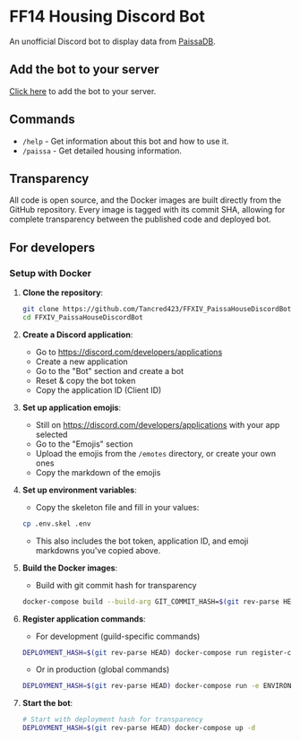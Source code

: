 # FF14 Housing Discord Bot

An unofficial Discord bot to display data from
[PaissaDB](https://zhu.codes/paissa).

## Add the bot to your server

[Click here](https://discord.com/oauth2/authorize?client_id=1425410120568803400&permissions=0&integration_type=0&scope=applications.commands+bot)
to add the bot to your server.

## Commands

- `/help` - Get information about this bot and how to use it.
- `/paissa` - Get detailed housing information.

## Transparency

All code is open source, and the Docker images are built directly from the
GitHub repository. Every image is tagged with its commit SHA, allowing for
complete transparency between the published code and deployed bot.

## For developers

### Setup with Docker

1. **Clone the repository**:
   ```bash
   git clone https://github.com/Tancred423/FFXIV_PaissaHouseDiscordBot.git
   cd FFXIV_PaissaHouseDiscordBot
   ```

2. **Create a Discord application**:
   - Go to https://discord.com/developers/applications
   - Create a new application
   - Go to the "Bot" section and create a bot
   - Reset & copy the bot token
   - Copy the application ID (Client ID)

3. **Set up application emojis**:
   - Still on https://discord.com/developers/applications with your app selected
   - Go to the "Emojis" section
   - Upload the emojis from the `/emotes` directory, or create your own ones
   - Copy the markdown of the emojis

4. **Set up environment variables**:
   - Copy the skeleton file and fill in your values:
   ```bash
   cp .env.skel .env
   ```
   - This also includes the bot token, application ID, and emoji markdowns
     you've copied above.

5. **Build the Docker images**:
   - Build with git commit hash for transparency
   ```bash
   docker-compose build --build-arg GIT_COMMIT_HASH=$(git rev-parse HEAD)
   ```

6. **Register application commands**:
   - For development (guild-specific commands)
   ```bash
   DEPLOYMENT_HASH=$(git rev-parse HEAD) docker-compose run register-commands
   ```
   - Or in production (global commands)
   ```bash
   DEPLOYMENT_HASH=$(git rev-parse HEAD) docker-compose run -e ENVIRONMENT=production register-commands
   ```

7. **Start the bot**:
   ```bash
   # Start with deployment hash for transparency
   DEPLOYMENT_HASH=$(git rev-parse HEAD) docker-compose up -d
   ```
